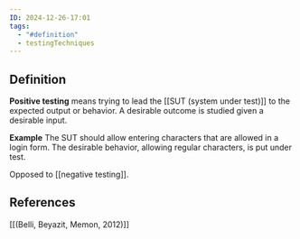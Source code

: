 ```yaml
---
ID: 2024-12-26-17:01
tags:
  - "#definition"
  - testingTechniques
---
```

## Definition

**Positive testing** means trying to lead the [[SUT (system under test)]] to the expected output or behavior. A desirable outcome is studied given a desirable input.

**Example**
The SUT should allow entering characters that are allowed in a login form. The desirable behavior, allowing regular characters, is put under test.

Opposed to [[negative testing]].
## References
[[(Belli, Beyazit, Memon, 2012)]]